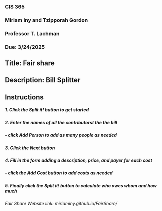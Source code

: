 ### CIS 365
### Miriam Iny and Tzipporah Gordon
### Professor T. Lachman
### Due: 3/24/2025


## Title: Fair share

## Description: Bill Splitter

## Instructions

##### 1. Click the Split it! button to get started
##### 2. Enter the names of all the contributorst the the bill
#####    - click Add Person to add as many people as needed
##### 3. Click the Next button
##### 4. Fill in the form adding a description, price, and payer for each cost
#####   - click the Add Cost button to add costs as needed
##### 5. Finally click the Split it! button to calculate who owes whom and how much

###### Fair Share Website link: miriaminy.github.io/FairShare/
